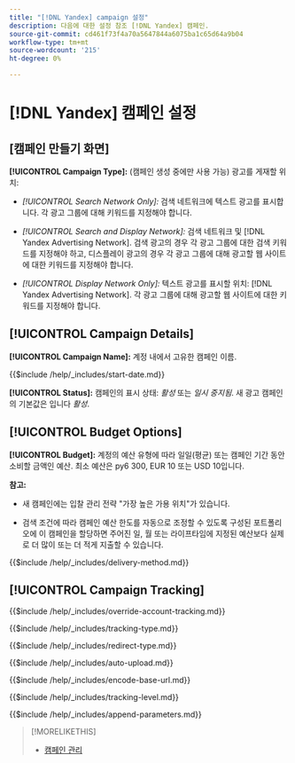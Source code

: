 ```yaml
---
title: "[!DNL Yandex] campaign 설정"
description: 다음에 대한 설정 참조 [!DNL Yandex] 캠페인.
source-git-commit: cd461f73f4a70a5647844a6075ba1c65d64a9b04
workflow-type: tm+mt
source-wordcount: '215'
ht-degree: 0%

---
```


# [!DNL Yandex] 캠페인 설정

## \[캠페인 만들기 화면\]

**[!UICONTROL Campaign Type]:** (캠페인 생성 중에만 사용 가능) 광고를 게재할 위치:

* *[!UICONTROL Search Network Only]:* 검색 네트워크에 텍스트 광고를 표시합니다. 각 광고 그룹에 대해 키워드를 지정해야 합니다.

* *[!UICONTROL Search and Display Network]:* 검색 네트워크 및 [!DNL Yandex Advertising Network]. 검색 광고의 경우 각 광고 그룹에 대한 검색 키워드를 지정해야 하고, 디스플레이 광고의 경우 각 광고 그룹에 대해 광고할 웹 사이트에 대한 키워드를 지정해야 합니다.

* *[!UICONTROL Display Network Only]:* 텍스트 광고를 표시할 위치: [!DNL Yandex Advertising Network]. 각 광고 그룹에 대해 광고할 웹 사이트에 대한 키워드를 지정해야 합니다.

## [!UICONTROL Campaign Details]

**[!UICONTROL Campaign Name]:** 계정 내에서 고유한 캠페인 이름.

<!-- **[!UICONTROL Start date]:** -->

{{$include /help/_includes/start-date.md}}

**[!UICONTROL Status]:** 캠페인의 표시 상태: *활성* 또는 *일시 중지됨*. 새 광고 캠페인의 기본값은 입니다 *활성*.

## [!UICONTROL Budget Options]

**[!UICONTROL Budget]:** 계정의 예산 유형에 따라 일일(평균) 또는 캠페인 기간 동안 소비할 금액인 예산. 최소 예산은 py6 300, EUR 10 또는 USD 10입니다.

**참고:**

* 새 캠페인에는 입찰 관리 전략 &quot;가장 높은 가용 위치&quot;가 있습니다.

* 검색 조건에 따라 캠페인 예산 한도를 자동으로 조정할 수 있도록 구성된 포트폴리오에 이 캠페인을 할당하면 주어진 일, 월 또는 라이프타임에 지정된 예산보다 실제로 더 많이 또는 더 적게 지출할 수 있습니다.

<!-- **[!UICONTROL Delivery Method]:** -->

{{$include /help/_includes/delivery-method.md}}

## [!UICONTROL Campaign Tracking]

<!-- **[!UICONTROL Override Account Tracking]:** -->

{{$include /help/_includes/override-account-tracking.md}}

<!-- **[!UICONTROL Tracking Type]:** -->

{{$include /help/_includes/tracking-type.md}}

<!-- **[!UICONTROL Redirect Type]:** -->

{{$include /help/_includes/redirect-type.md}}

<!-- **[!UICONTROL Auto Upload]:** -->

{{$include /help/_includes/auto-upload.md}}

<!-- **[!UICONTROL Encode Base URL]:** -->

{{$include /help/_includes/encode-base-url.md}}

<!-- **[!UICONTROL Tracking Level]:** -->

{{$include /help/_includes/tracking-level.md}}

<!-- **[!UICONTROL Append Parameters]:** -->

{{$include /help/_includes/append-parameters.md}}

>[!MORELIKETHIS]
>
>* [캠페인 관리](/help/search-social-commerce/campaign-management/campaigns/campaign-manage.md)

